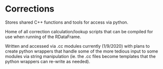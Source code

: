 # Corrections
Stores shared C++ functions and tools for access via python.

Home of all correction calculation/lookup scripts that can be compiled for use when running of the RDataFrame.

Written and accessed via .cc modules currently (1/9/2020) with plans to create python wrappers that handle some of the more tedious input to some modules via string manipulation (ie. the .cc files become templates that the python wrappers can re-write as needed).
